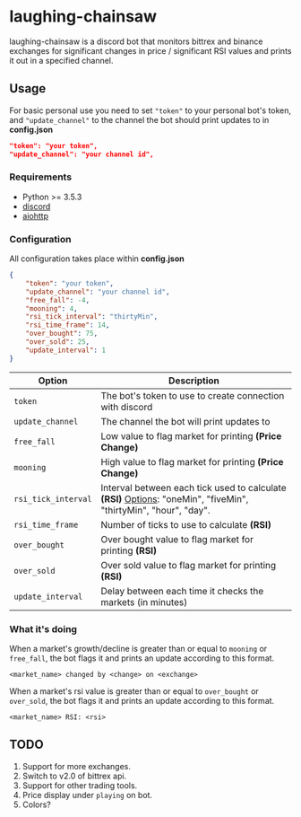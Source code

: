 # laughing-chainsaw
laughing-chainsaw is a discord bot that monitors bittrex and binance exchanges for significant changes in price / significant RSI values and prints it out in a specified channel.

## Usage
For basic personal use you need to set `"token"` to your personal bot's token, and `"update_channel"` to the channel the bot should print updates to in **config.json**

```json
"token": "your token",
"update_channel": "your channel id",
```

### Requirements
- Python >= 3.5.3
- [discord](https://github.com/Rapptz/discord.py)
- [aiohttp](https://github.com/aio-libs/aiohttp)


### Configuration
All configuration takes place within **config.json**

```json
{
	"token": "your token",
	"update_channel": "your channel id",
	"free_fall": -4,
	"mooning": 4,
	"rsi_tick_interval": "thirtyMin",
	"rsi_time_frame": 14, 
	"over_bought": 75,
	"over_sold": 25,
	"update_interval": 1
}
```

| Option | Description | 
| --- | --- | 
| `token` | The bot's token to use to create connection with discord | 
| `update_channel` | The channel the bot will print updates to |
| `free_fall` | Low value to flag market for printing **(Price Change)**|
| `mooning` | High value to flag market for printing **(Price Change)** |
| `rsi_tick_interval` | Interval between each tick used to calculate **(RSI)** [Options](https://github.com/thebotguys/golang-bittrex-api/wiki/Bittrex-API-Reference-(Unofficial)#getticks): "oneMin", "fiveMin", "thirtyMin", "hour", "day".  |
| `rsi_time_frame` | Number of ticks to use to calculate **(RSI)** |
| `over_bought` | Over bought value to flag market for printing **(RSI)** |
| `over_sold` | Over sold value to flag market for printing **(RSI)** | 
| `update_interval` | Delay between each time it checks the markets (in minutes) |

### What it's doing
When a market's growth/decline is greater than or equal to `mooning` or `free_fall`, the bot flags it and prints an update according to this format.
```
<market_name> changed by <change> on <exchange>
```

When a market's rsi value is greater than or equal to `over_bought` or `over_sold`, the bot flags it and prints an update according to this format.
```
<market_name> RSI: <rsi>
```

## TODO
1. Support for more exchanges.
2. Switch to v2.0 of bittrex api.
3. Support for other trading tools.
4. Price display under `playing` on bot.
5. Colors? 
